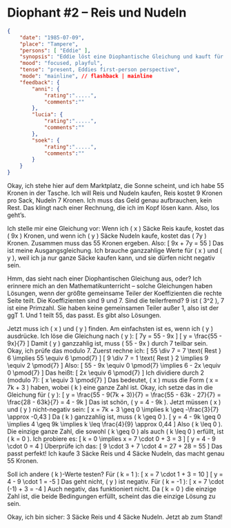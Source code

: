 # Diophant #2 – Reis und Nudeln

```json
{
    "date": "1985-07-09",
    "place": "Tampere",
    "persons": [ "Eddie" ],
    "synopsis": "Eddie löst eine Diophantische Gleichung und kauft für 55 Kronen genau 3 Säcke Reis und 4 Säcke Nudeln.",
    "mood": "focused, playful",
    "tense": "present, Eddies first-person perspective",
    "mode": "mainline", // flashback | mainline
    "feedback": {
        "anni": {
            "rating":".....",
            "comments":""
        },
        "lucia": {
            "rating":".....",
            "comments":""
        },
        "soek": {
            "rating":".....",
            "comments":""
        }
    }
}
```

Okay, ich stehe hier auf dem Marktplatz, die Sonne scheint, und ich habe 55 Kronen in der Tasche. Ich will Reis und Nudeln kaufen, Reis kostet 9 Kronen pro Sack, Nudeln 7 Kronen. Ich muss das Geld genau aufbrauchen, kein Rest. Das klingt nach einer Rechnung, die ich im Kopf lösen kann. Also, los geht’s.

Ich stelle mir eine Gleichung vor: Wenn ich \( x \) Säcke Reis kaufe, kostet das \( 9x \) Kronen, und wenn ich \( y \) Säcke Nudeln kaufe, kostet das \( 7y \) Kronen. Zusammen muss das 55 Kronen ergeben. Also:
\[
9x + 7y = 55
\]
Das ist meine Ausgangsgleichung. Ich brauche ganzzahlige Werte für \( x \) und \( y \), weil ich ja nur ganze Säcke kaufen kann, und sie dürfen nicht negativ sein.

Hmm, das sieht nach einer Diophantischen Gleichung aus, oder? Ich erinnere mich an den Mathematikunterricht – solche Gleichungen haben Lösungen, wenn der größte gemeinsame Teiler der Koeffizienten die rechte Seite teilt. Die Koeffizienten sind 9 und 7. Sind die teilerfremd? 9 ist \( 3^2 \), 7 ist eine Primzahl. Sie haben keine gemeinsamen Teiler außer 1, also ist der ggT 1. Und 1 teilt 55, das passt. Es gibt also Lösungen.

Jetzt muss ich \( x \) und \( y \) finden. Am einfachsten ist es, wenn ich \( y \) ausdrücke. Ich löse die Gleichung nach \( y \):
\[
7y = 55 - 9x
\]
\[
y = \frac{55 - 9x}{7}
\]
Damit \( y \) ganzzahlig ist, muss \( 55 - 9x \) durch 7 teilbar sein. Okay, ich prüfe das modulo 7. Zuerst rechne ich:
\[
55 \div 7 = 7 \text{ Rest } 6 \implies 55 \equiv 6 \pmod{7}
\]
\[
9 \div 7 = 1 \text{ Rest } 2 \implies 9 \equiv 2 \pmod{7}
\]
Also:
\[
55 - 9x \equiv 0 \pmod{7} \implies 6 - 2x \equiv 0 \pmod{7}
\]
Das heißt:
\[
2x \equiv 6 \pmod{7}
\]
Ich dividiere durch 2 (modulo 7):
\[
x \equiv 3 \pmod{7}
\]
Das bedeutet, \( x \) muss die Form \( x = 7k + 3 \) haben, wobei \( k \) eine ganze Zahl ist. Okay, ich setze das in die Gleichung für \( y \):
\[
y = \frac{55 - 9(7k + 3)}{7} = \frac{55 - 63k - 27}{7} = \frac{28 - 63k}{7} = 4 - 9k
\]
Das ist schön, \( y = 4 - 9k \). Jetzt müssen \( x \) und \( y \) nicht-negativ sein:
\[
x = 7k + 3 \geq 0 \implies k \geq -\frac{3}{7} \approx -0,43
\]
Da \( k \) ganzzahlig ist, muss \( k \geq 0 \).
\[
y = 4 - 9k \geq 0 \implies 4 \geq 9k \implies k \leq \frac{4}{9} \approx 0,44
\]
Also \( k \leq 0 \). Die einzige ganze Zahl, die sowohl \( k \geq 0 \) als auch \( k \leq 0 \) erfüllt, ist \( k = 0 \). Ich probiere es:
\[
k = 0 \implies x = 7 \cdot 0 + 3 = 3
\]
\[
y = 4 - 9 \cdot 0 = 4
\]
Überprüfe ich das:
\[
9 \cdot 3 + 7 \cdot 4 = 27 + 28 = 55
\]
Das passt perfekt! Ich kaufe 3 Säcke Reis und 4 Säcke Nudeln, das macht genau 55 Kronen.

Soll ich andere \( k \)-Werte testen? Für \( k = 1 \):
\[
x = 7 \cdot 1 + 3 = 10
\]
\[
y = 4 - 9 \cdot 1 = -5
\]
Das geht nicht, \( y \) ist negativ. Für \( k = -1 \):
\[
x = 7 \cdot (-1) + 3 = -4
\]
Auch negativ, das funktioniert nicht. Da \( k = 0 \) die einzige Zahl ist, die beide Bedingungen erfüllt, scheint das die einzige Lösung zu sein.

Okay, ich bin sicher: 3 Säcke Reis und 4 Säcke Nudeln. Jetzt ab zum Stand!
